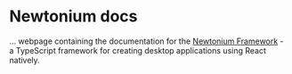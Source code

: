 # Newtonium docs
... webpage containing the documentation for the [Newtonium Framework](https://github.com/MartinGamesCZ/Newtonium/tree/gravity) - a TypeScript framework for creating desktop applications using React natively.